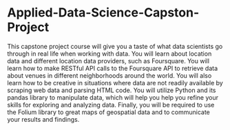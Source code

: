 # Applied-Data-Science-Capston-Project

This capstone project course will give you a taste of what data scientists go through in real life when working with data.  You will learn about location data and different location data providers, such as Foursquare. You will learn how to make RESTful API calls to the Foursquare API to retrieve data about venues in different neighborhoods around the world. You will also learn how to be creative in situations where data are not readily available by scraping web data and parsing HTML code. You will utilize Python and its pandas library to manipulate data, which will help you help you refine your skills for exploring and analyzing data.  Finally, you will be required to use the Folium library to great maps of geospatial data and to communicate your results and findings.
